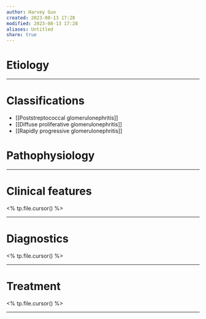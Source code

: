```yaml
---
author: Harvey Guo
created: 2023-08-13 17:28
modified: 2023-08-13 17:28
aliases: Untitled
share: true
---
```

# Etiology


---
# Classifications
- [[Poststreptococcal glomerulonephritis]]
- [[Diffuse proliferative glomerulonephritis]]
- [[Rapidly progressive glomerulonephritis]]

# Pathophysiology


---
# Clinical features
<% tp.file.cursor() %>

---
# Diagnostics
<% tp.file.cursor() %>

---
# Treatment
<% tp.file.cursor() %>

---
